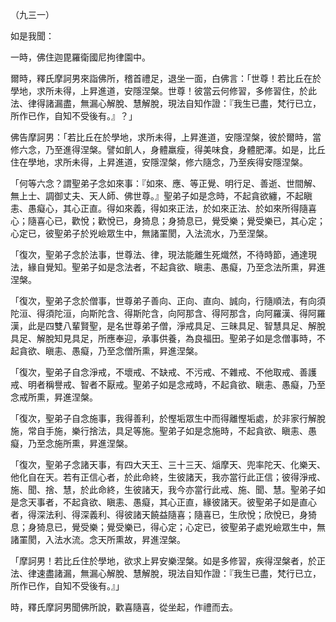 （九三一）

如是我聞：

一時，佛住迦毘羅衛國尼拘律園中。

爾時，釋氏摩訶男來詣佛所，稽首禮足，退坐一面，白佛言：「世尊！若比丘在於學地，求所未得，上昇進道，安隱涅槃。世尊！彼當云何修習，多修習住，於此法、律得諸漏盡，無漏心解脫、慧解脫，現法自知作證：『我生已盡，梵行已立，所作已作，自知不受後有。』？」

佛告摩訶男：「若比丘在於學地，求所未得，上昇進道，安隱涅槃，彼於爾時，當修六念，乃至進得涅槃。譬如飢人，身體羸瘦，得美味食，身體肥澤。如是，比丘住在學地，求所未得，上昇進道，安隱涅槃，修六隨念，乃至疾得安隱涅槃。

「何等六念？謂聖弟子念如來事：『如來、應、等正覺、明行足、善逝、世間解、無上士、調御丈夫、天人師、佛世尊。』聖弟子如是念時，不起貪欲纏，不起瞋恚、愚癡心，其心正直。得如來義，得如來正法，於如來正法、於如來所得隨喜心；隨喜心已，歡悅；歡悅已，身猗息；身猗息已，覺受樂；覺受樂已，其心定；心定已，彼聖弟子於兇嶮眾生中，無諸罣閡，入法流水，乃至涅槃。

「復次，聖弟子念於法事，世尊法、律，現法能離生死熾然，不待時節，通達現法，緣自覺知。聖弟子如是念法者，不起貪欲、瞋恚、愚癡，乃至念法所熏，昇進涅槃。

「復次，聖弟子念於僧事，世尊弟子善向、正向、直向、誠向，行隨順法，有向須陀洹、得須陀洹，向斯陀含、得斯陀含，向阿那含、得阿那含，向阿羅漢、得阿羅漢，此是四雙八輩賢聖，是名世尊弟子僧，淨戒具足、三昧具足、智慧具足、解脫具足、解脫知見具足，所應奉迎，承事供養，為良福田。聖弟子如是念僧事時，不起貪欲、瞋恚、愚癡，乃至念僧所熏，昇進涅槃。

「復次，聖弟子自念淨戒，不壞戒、不缺戒、不污戒、不雜戒、不他取戒、善護戒、明者稱譽戒、智者不厭戒。聖弟子如是念戒時，不起貪欲、瞋恚、愚癡，乃至念戒所熏，昇進涅槃。

「復次，聖弟子自念施事，我得善利，於慳垢眾生中而得離慳垢處，於非家行解脫施，常自手施，樂行捨法，具足等施。聖弟子如是念施時，不起貪欲、瞋恚、愚癡，乃至念施所熏，昇進涅槃。

「復次，聖弟子念諸天事，有四大天王、三十三天、㷔摩天、兜率陀天、化樂天、他化自在天。若有正信心者，於此命終，生彼諸天，我亦當行此正信；彼得淨戒、施、聞、捨、慧，於此命終，生彼諸天，我今亦當行此戒、施、聞、慧。聖弟子如是念天事者，不起貪欲、瞋恚、愚癡，其心正直，緣彼諸天。彼聖弟子如是直心者，得深法利、得深義利、得彼諸天饒益隨喜；隨喜已，生欣悅；欣悅已，身猗息；身猗息已，覺受樂；覺受樂已，得心定；心定已，彼聖弟子處兇嶮眾生中，無諸罣閡，入法水流。念天所熏故，昇進涅槃。

「摩訶男！若比丘住於學地，欲求上昇安樂涅槃。如是多修習，疾得涅槃者，於正法、律速盡諸漏，無漏心解脫、慧解脫，現法自知作證：『我生已盡，梵行已立，所作已作，自知不受後有。』」

時，釋氏摩訶男聞佛所說，歡喜隨喜，從坐起，作禮而去。





